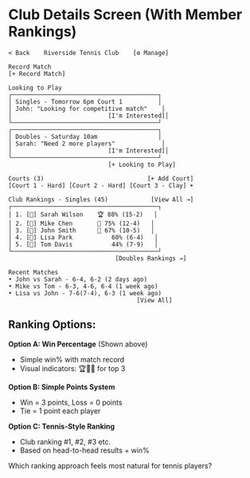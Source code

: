# Club Details Screen (With Member Rankings)

```
< Back    Riverside Tennis Club    [⚙️ Manage]

Record Match
[+ Record Match]

Looking to Play
┌─────────────────────────────────────────┐
│ Singles - Tomorrow 6pm Court 1          │
│ John: "Looking for competitive match"    │
│                           [I'm Interested]│
└─────────────────────────────────────────┘
┌─────────────────────────────────────────┐
│ Doubles - Saturday 10am                 │
│ Sarah: "Need 2 more players"             │
│                           [I'm Interested]│
└─────────────────────────────────────────┘
                            [+ Looking to Play]

Courts (3)                             [+ Add Court]
[Court 1 - Hard] [Court 2 - Hard] [Court 3 - Clay] ➤

Club Rankings - Singles (45)            [View All →]
┌─────────────────────────────────────────┐
│ 1. [👤] Sarah Wilson    🏆 88% (15-2)   │
│ 2. [👤] Mike Chen       🥈 75% (12-4)   │  
│ 3. [👤] John Smith      🥉 67% (10-5)   │
│ 4. [👤] Lisa Park           60% (6-4)   │
│ 5. [👤] Tom Davis           44% (7-9)   │
└─────────────────────────────────────────┘
                              [Doubles Rankings →]

Recent Matches
• John vs Sarah - 6-4, 6-2 (2 days ago)
• Mike vs Tom - 6-3, 4-6, 6-4 (1 week ago)
• Lisa vs John - 7-6(7-4), 6-3 (1 week ago)
                                    [View All]
```

## Ranking Options:

**Option A: Win Percentage** (Shown above)
- Simple win% with match record
- Visual indicators: 🏆🥈🥉 for top 3

**Option B: Simple Points System**
- Win = 3 points, Loss = 0 points
- Tie = 1 point each player

**Option C: Tennis-Style Ranking**
- Club ranking #1, #2, #3 etc.
- Based on head-to-head results + win%

Which ranking approach feels most natural for tennis players?